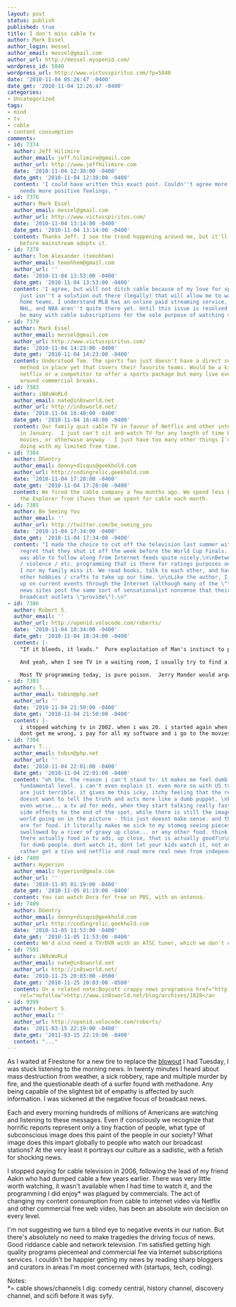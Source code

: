```yaml
---
layout: post
status: publish
published: true
title: I don't miss cable tv
author: Mark Essel
author_login: messel
author_email: messel@gmail.com
author_url: http://messel.myopenid.com/
wordpress_id: 5840
wordpress_url: http://www.victusspiritus.com/?p=5840
date: '2010-11-04 05:26:47 -0400'
date_gmt: '2010-11-04 12:26:47 -0400'
categories:
- Uncategorized
tags:
- mind
- tv
- cable
- content consumption
comments:
- id: 7374
  author: Jeff Hilimire
  author_email: jeff.hilimire@gmail.com
  author_url: http://www.jeffhilimire.com
  date: '2010-11-04 12:38:00 -0400'
  date_gmt: '2010-11-04 12:38:00 -0400'
  content: 'I could have written this exact post. Couldn''t agree more. The world
    needs more positive feelings. '
- id: 7376
  author: Mark Essel
  author_email: messel@gmail.com
  author_url: http://www.victusspiritus.com/
  date: '2010-11-04 13:14:00 -0400'
  date_gmt: '2010-11-04 13:14:00 -0400'
  content: Thanks Jeff. I see the trend happening around me, but it'll take a while
    before mainstream adopts it.
- id: 7378
  author: Tom Alexander (teeohhem)
  author_email: teeohhem@gmail.com
  author_url: ''
  date: '2010-11-04 13:53:00 -0400'
  date_gmt: '2010-11-04 13:53:00 -0400'
  content: 'I agree, but will not ditch cable because of my love for sports. There
    just isn''t a solution out there (legally) that will allow me to watch my favorite
    home teams. I understand MLB has an online paid streaming service, but the NFL,
    NHL, and NBA aren''t quite there yet. Until this issue is resolved, there will
    be many with cable subscriptions for the sole purpose of watching sports. '
- id: 7379
  author: Mark Essel
  author_email: messel@gmail.com
  author_url: http://www.victusspiritus.com/
  date: '2010-11-04 14:23:00 -0400'
  date_gmt: '2010-11-04 14:23:00 -0400'
  content: Understood Tom. The sports fan just doesn't have a direct subscription
    method in place yet that covers their favorite teams. Would be a killer move for
    netflix or a competitor to offer a sports package but many live events are designed
    around commercial breaks.
- id: 7383
  author: iN8sWoRLd
  author_email: nate@in8sworld.net
  author_url: http://in8sworld.net/
  date: '2010-11-04 16:48:00 -0400'
  date_gmt: '2010-11-04 16:48:00 -0400'
  content: Our family quit cable TV in favour of Netflix and other internet sources
    in January.  I just can't sit and watch TV for any length of time be it sports,
    movies, or otherwise anyway - I just have too many other things I'd rather be
    doing with my limited free time.
- id: 7384
  author: DGentry
  author_email: denny+disqus@geekhold.com
  author_url: http://codingrelic.geekhold.com
  date: '2010-11-04 17:20:00 -0400'
  date_gmt: '2010-11-04 17:20:00 -0400'
  content: We fired the cable company a few months ago. We spend less buying Dora
    the Explorer from iTunes than we spent for cable each month.
- id: 7385
  author: Be Seeing You
  author_email: ''
  author_url: http://twitter.com/be_seeing_you
  date: '2010-11-04 17:34:00 -0400'
  date_gmt: '2010-11-04 17:34:00 -0400'
  content: "I made the choice to cut off the television last summer with the only
    regret that they shut it off the week before the World Cup Finals. However, I
    was able to follow along from Internet feeds quite nicely.\n\nBetween the disaster
    / violence / etc. programming that is there for ratings purposes only, neither
    I nor my family miss it. We read books, talk to each other, and have a host of
    other hobbies / crafts to take up our time. \n\nLike the author, I manage to keep
    up on current events through the Internet (although many of the \"traditional\"
    news sites post the same sort of sensationalist nonsense that their cable and
    broadcast outlets \"provide\").\n"
- id: 7386
  author: Robert S.
  author_email: ''
  author_url: http://openid.volocode.com/roberts/
  date: '2010-11-04 18:34:00 -0400'
  date_gmt: '2010-11-04 18:34:00 -0400'
  content: |-
    "If it bleeds, it leads."  Pure exploitation of Man's instinct to pay attention to conflict.  This book, literally changed my life: "Four Arguments for the Elimination of Television."  I haven't had cable for ten years or more, nor an actual TV for most of that time.

    And yeah, when I see TV in a waiting room, I usually try to find a way to unplug it, but so many other viewers must have their fix.  Another reason I always carry ear-plugs, or the TV-B-Gone.

    Most TV programming today, is pure poison.  Jerry Mander would argue, it is, will be, and always has been, that there's _no_ redeeming value.
- id: 7393
  author: T...
  author_email: tobsn@php.net
  author_url: ''
  date: '2010-11-04 21:50:00 -0400'
  date_gmt: '2010-11-04 21:50:00 -0400'
  content: |-
    i stopped watching tv in 2002. when i was 20. i started again when i moved to the states in 2007. every second day or so i watched some tv, zapping trough the channels that comcast gave me. it lasted half a year till i had enough. im really not the hippie type or in any way alternative nor do i tell people to go outside instead of watching tv. i just can't stand whats going on in between the shows. i watch dexter, how i met your mother, mad men, two and a half men, fam guy, american dad, modern family, robot chicken etc. when a show i like is up, i'll go on tuesday on my fav. warez board, collect the rapidshare links together and start a couple wgets ;)
    dont get me wrong, i pay for all my software and i go to the movies with my friends a lot but i do not want to see tv advertising. btw. took me an hour to convince those cox guys here in cali that i want internet but no cable tv...
- id: 7394
  author: T...
  author_email: tobsn@php.net
  author_url: ''
  date: '2010-11-04 22:01:00 -0400'
  date_gmt: '2010-11-04 22:01:00 -0400'
  content: "oh btw. the reason i can't stand tv: it makes me feel dumb on a really
    fundamental level. i can't even explain it. even more so with US tv. the news
    are just terrible. it gives me this icky, itchy feeling that the reporter just
    doesnt want to tell the truth and acts more like a dumb puppet. \nbut tv ads are
    even worse... a tv ad for meds, when they start talking really fast about the
    side effects to the end of the spot, while there is still the image of a happy
    world going on in the picture - this just doesnt make sense. and the worsta ads
    are for food. it literally makes me sick to my stomeg seeing pieces of meet getting
    swollowed by a river of gravy up close... or any other food. think about it, is
    there actually food in tv ads, up close, that is actually good?\n\ntv is fitted
    for dumb people. dont watch it, dont let your kids watch it, not even your dog.
    rather get a tivo and netflix and read more real news from independent sources."
- id: 7400
  author: Hyperion
  author_email: hyperion@gmale.com
  author_url: ''
  date: '2010-11-05 01:19:00 -0400'
  date_gmt: '2010-11-05 01:19:00 -0400'
  content: You can watch Dora for free on PBS, with an antenna.
- id: 7409
  author: DGentry
  author_email: denny+disqus@geekhold.com
  author_url: http://codingrelic.geekhold.com
  date: '2010-11-05 11:53:00 -0400'
  date_gmt: '2010-11-05 11:53:00 -0400'
  content: We'd also need a TV/DVR with an ATSC tuner, which we don't currently have.
- id: 7591
  author: iN8sWoRLd
  author_email: nate@in8sworld.net
  author_url: http://in8sworld.net/
  date: '2010-11-25 20:03:00 -0500'
  date_gmt: '2010-11-25 20:03:00 -0500'
  content: On a related note:Boycott crappy news programs<a href="http://www.in8sworld.net/blog/archives/1828"
    rel="nofollow">http://www.in8sworld.net/blog/archives/1828</a>
- id: 9399
  author: Robert S.
  author_email: ''
  author_url: http://openid.volocode.com/roberts/
  date: '2011-03-15 22:19:00 -0400'
  date_gmt: '2011-03-15 22:19:00 -0400'
  content: "..."
---
```

<p>As I waited at Firestone for a new tire to replace the <a href="http://victusfate.github.io/victusspiritus/uncategorized/2010/11/03/driver-safety-tip-a-slight-loss-of-vehicle-stability-is-a-good-sign-to-pull-over/">blowout</a> I had Tuesday, I was stuck listening to the morning news. In twenty minutes I heard about mass destruction from weather, a sick robbery, rape and multiple murder by fire, and the questionable death of a surfer found with methadone. Any being capable of the slightest bit of empathy is affected by such information. I was sickened at the negative focus of broadcast news. </p>
<p>Each and every morning hundreds of millions of Americans are watching and listening to these messages. Even if consciously we recognize that horrific reports represent only a tiny fraction of people, what type of subconscious image does this paint of the people in our society? What image does this impart globally to people who watch our broadcast stations? At the very least it portrays our culture as a sadistic, with a fetish for shocking news.</p>
<p>I stopped paying for cable television in 2006, following the lead of my friend Aakin who had dumped cable a few years earlier. There was very little worth watching, it wasn't available when I had time to watch it, and the programming I did enjoy* was plagued by commercials. The act of changing my content consumption from cable to internet video via Netflix and other commercial free web video, has been an absolute win decision on every level.</p>
<p>I'm not suggesting we turn a blind eye to negative events in our nation. But there's absolutely no need to make tragedies the driving focus of news. Good riddance cable and network television. I'm satisfied getting high quality programs piecemeal and commercial fee via Internet subscriptions services. I couldn't be happier getting my news by reading sharp bloggers and curators in areas I'm most concerned with (startups, tech, coding).</p>
<p>Notes:<br />
*= cable shows/channels I dig: comedy central, history channel, discovery channel, and scifi before it was syfy.</p>
